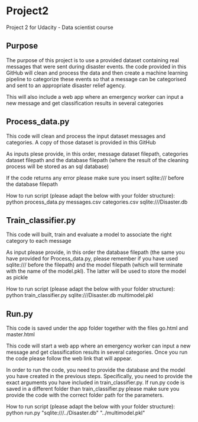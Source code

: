 # Project2
Project 2 for Udacity - Data scientist course

## Purpose
The purpose of this project is to use a provided dataset containing real messages that were sent during disaster events. the code provided in this GitHub will clean and process the data and then create a machine learning pipeline to categorize these events so that a message can be categorised and sent to an appropriate disaster relief agency.

This will also include a web app where an emergency worker can input a new message and get classification results in several categories

## Process_data.py

This code will clean and process the input dataset messages and categories. A copy of those dataset is provided in this GitHub

As inputs plese provide, in this order, message dataset filepath, categories dataset filepath and the database filepath (where the result of the cleaning process will be stored as an sql database)

If the code returns any error please make sure you insert sqlite:/// before the database filepath

How to run script (please adapt the below with your folder structure):  
python process_data.py messages.csv categories.csv sqlite:///Disaster.db


## Train_classifier.py

This code will built, train and evaluate a model to associate the right category to each message

As input please provide, in this order the database filepath (the same you have provided for Process_data.py, please remember if you have used sqlite:/// before the filepath) and the model filepath (which will terminate with the name of the model.pkl). The latter will be used to store the model as pickle

How to run script (please adapt the below with your folder structure):  
python train_classifier.py sqlite:///Disaster.db multimodel.pkl

## Run.py

This code is saved under the app folder together with the files go.html and master.html

This code will start a web app where an emergency worker can input a new message and get classification results in several categories. 
Once you run the code please follow the web link that will appear.

In order to run the code, you need to provide the database and the model you have created in the previous steps. Specifically, you need to provide the exact arguments you have included in train_classifier.py. If run.py code is saved in a different folder than train_classifier.py please make sure you provide the code with the correct folder path for the parameters.  

How to run script (please adapt the below with your folder structure):  
python run.py "sqlite:///../Disaster.db" "../multimodel.pkl"

